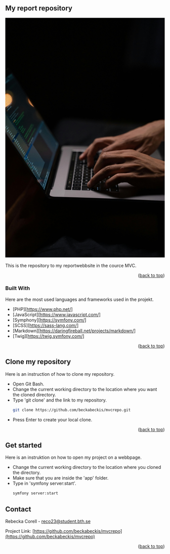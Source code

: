 <a id="readme-top"></a>

<!-- ABOUT THE PROJECT -->
## My report repository

![mvc](/app/public/img/mvc.jpg)

This is the repository to my reportwebbsite in the cource MVC.

<p align="right">(<a href="#readme-top">back to top</a>)</p>



### Built With

Here are the most used languages and frameworks used in the projekt.

* [PHP][https://www.php.net/]
* [JavaScript][https://www.javascript.com/]
* [Symphony][https://symfony.com/]
* [SCSS][https://sass-lang.com/]
* [Markdown][https://daringfireball.net/projects/markdown/]
* [Twig][https://twig.symfony.com/]

<p align="right">(<a href="#readme-top">back to top</a>)</p>



<!-- GETTING STARTED -->
## Clone my repository

Here is an instruction of how to clone my repository.

* Open Git Bash.
* Change the current working directory to the location where you want the cloned directory.
* Type 'git clone' and the link to my repository.
  ```sh
  git clone https://github.com/beckabeckis/mvcrepo.git
  ```
* Press Enter to create your local clone.


<p align="right">(<a href="#readme-top">back to top</a>)</p>


## Get started

Here is an instruktion on how to open my project on a webbpage.

* Change the current working directory to the location where you cloned the directory.
* Make sure that you are inside the 'app' folder.
* Type in 'symfony server:start'.
  ```sh
  symfony server:start
  ```


<!-- CONTACT -->
## Contact

Rebecka Corell - reco23@student.bth.se

Project Link: [https://github.com/beckabeckis/mvcrepo](https://github.com/beckabeckis/mvcrepo)

<p align="right">(<a href="#readme-top">back to top</a>)</p>

